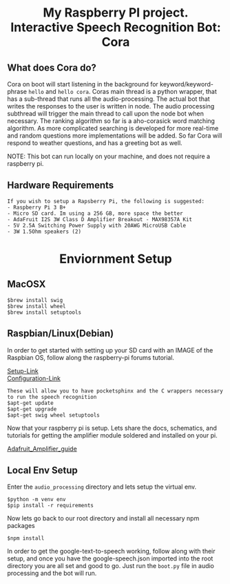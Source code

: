 <h1 style="text-align: center;">My Raspberry PI project. <br/> Interactive Speech Recognition Bot: Cora</h1>

## What does Cora do?
Cora on boot will start listening in the background for keyword/keyword-phrase `hello` and `hello cora`. Coras main thread is a python wrapper, that has a sub-thread that runs all the audio-processing. The actual bot that writes the responses to the user is written in node. The audio processing subthread will trigger the main thread to call upon the node bot when necessary. The ranking algorithm so far is a aho-corasick word matching algorithm. As more complicated searching is developed for more real-time and random questions more implementations will be added. So far Cora will respond to weather questions, and has a greeting bot as well. 

NOTE: This bot can run locally on your machine, and does not require a raspberry pi. 

## Hardware Requirements

    If you wish to setup a Rapsberry Pi, the following is suggested: 
    - Raspberry Pi 3 B+
    - Micro SD card. Im using a 256 GB, more space the better
    - AdaFruit I2S 3W Class D Amplifier Breakout - MAX98357A Kit
    - 5V 2.5A Switching Power Supply with 20AWG MicroUSB Cable
    - 3W 1.5Ohm speakers (2) 

<h1 style="text-align: center;">Enviornment Setup</h1>

## MacOSX

    $brew install swig
    $brew install wheel
    $brew install setuptools

## Raspbian/Linux(Debian)

In order to get started with setting up your SD card with an IMAGE of the Raspbian OS, follow along the raspberry-pi forums tutorial.

[Setup-Link](https://projects.raspberrypi.org/en/projects/raspberry-pi-setting-up)</br>
[Configuration-Link](https://www.raspberrypi.org/documentation/configuration/)

    These will allow you to have pocketsphinx and the C wrappers necessary to run the speech recognition
    $apt-get update
    $apt-get upgrade
    $apt-get swig wheel setuptools

Now that your raspberry pi is setup. Lets share the docs, schematics, and tutorials for getting the amplifier module soldered and installed on your pi.

[Adafruit_Amplifier_guide](https://learn.adafruit.com/adafruit-speaker-bonnet-for-raspberry-pi)


## Local Env Setup

Enter the `audio_processing` directory and lets setup the virtual env.

    $python -m venv env
    $pip install -r requirements 

Now lets go back to our root directory and install all necessary npm packages

    $npm install

In order to get the google-text-to-speech working, follow along with their setup, and once you have the google-speech.json imported into the root directory you are all set and good to go. Just run the `boot.py` file in audio processing and the bot will run. 

